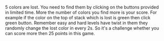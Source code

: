 5 colors are lost. You need to find them by clicking on the buttons provided in limited time. More the number of colors you find more is your score. For example if the color on the top of stack which is lost is green then click green button. Remember easy and hard levels have twist in them they randomly change the lost color in every 2s. So it's a challenge whether you can score more then 25 points in this game.